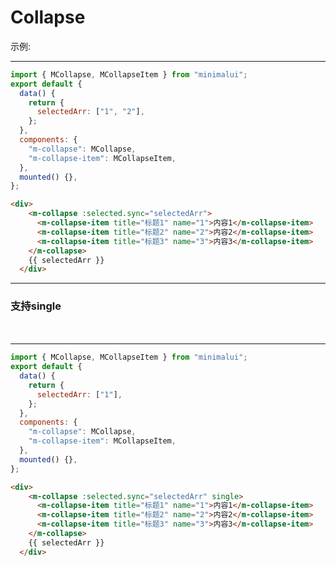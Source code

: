 # Collapse

示例:

<ClientOnly>
  <Collapse-collapse-demos />
</ClientOnly>


---


```js
import { MCollapse, MCollapseItem } from "minimalui";
export default {
  data() {
    return {
      selectedArr: ["1", "2"],
    };
  },
  components: {
    "m-collapse": MCollapse,
    "m-collapse-item": MCollapseItem,
  },
  mounted() {},
};
```


```html
<div>
    <m-collapse :selected.sync="selectedArr">
      <m-collapse-item title="标题1" name="1">内容1</m-collapse-item>
      <m-collapse-item title="标题2" name="2">内容2</m-collapse-item>
      <m-collapse-item title="标题3" name="3">内容3</m-collapse-item>
    </m-collapse>
    {{ selectedArr }}
  </div>
```

---




<ClientOnly>
  <h3 style='margin-bottom: 3em;'>支持single</h3>
  <Collapse-collapse-with-single-demos />
</ClientOnly>


---


```js
import { MCollapse, MCollapseItem } from "minimalui";
export default {
  data() {
    return {
      selectedArr: ["1"],
    };
  },
  components: {
    "m-collapse": MCollapse,
    "m-collapse-item": MCollapseItem,
  },
  mounted() {},
};
```


```html
<div>
    <m-collapse :selected.sync="selectedArr" single>
      <m-collapse-item title="标题1" name="1">内容1</m-collapse-item>
      <m-collapse-item title="标题2" name="2">内容2</m-collapse-item>
      <m-collapse-item title="标题3" name="3">内容3</m-collapse-item>
    </m-collapse>
    {{ selectedArr }}
  </div>
```